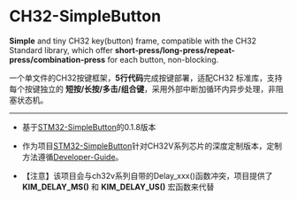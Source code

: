 # CH32-SimpleButton

**Simple** and tiny CH32 key(button) frame, compatible with the CH32 Standard library, which offer **short-press/long-press/repeat-press/combination-press** for each button, non-blocking.

一个单文件的CH32按键框架，**5行代码**完成按键部署，适配CH32 标准库，支持每个按键独立的 **短按/长按/多击/组合键**，采用外部中断加循环内异步处理，非阻塞状态机。

---

* 基于[STM32-SimpleButton](https://github.com/Kim-J-Smith/STM32-SimpleButton)的0.1.8版本

* 作为项目[STM32-SimpleButton](https://github.com/Kim-J-Smith/STM32-SimpleButton)针对CH32V系列芯片的深度定制版本，定制方法遵循[Developer-Guide](https://github.com/Kim-J-Smith/STM32-SimpleButton/blob/main/Developer_Guide.md)。

* 【注意】该项目会与ch32v系列自带的Delay_xxx()函数冲突，项目提供了 **KIM_DELAY_MS()** 和 **KIM_DELAY_US()** 宏函数来代替

